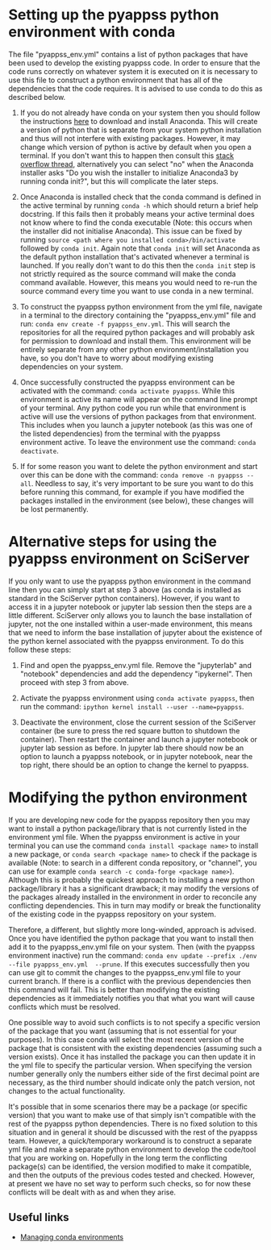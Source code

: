 # Setting up the pyappss python environment with conda

The file "pyappss_env.yml" contains a list of python packages that have been used to develop the existing pyappss code. In order to ensure that the code runs correctly on whatever system it is executed on it is necessary to use this file to construct a python environment that has all of the dependencies that the code requires. It is advised to use conda to do this as described below.

1. If you do not already have conda on your system then you should follow the instructions [here](https://www.anaconda.com/products/individual) to download and install Anaconda. This will create a version of python that is separate from your system python installation and thus will not interfere with existing packages. However, it may change which version of python is active by default when you open a terminal. If you don't want this to happen then consult this [stack overflow thread](https://stackoverflow.com/questions/54429210/how-do-i-prevent-conda-from-activating-the-base-environment-by-default), alternatively you can select "no" when the Anaconda installer asks "Do you wish the installer to initialize Anaconda3 by running conda init?", but this will complicate the later steps.

2. Once Anaconda is installed check that the conda command is defined in the active terminal by running `conda -h` which should return a brief help docstring. If this fails then it probably means your active terminal does not know where to find the conda executable (Note: this occurs when the installer did not initialise Anaconda). This issue can be fixed by running `source <path where you installed conda>/bin/activate` followed by `conda init`. Again note that `conda init` will set Anaconda as the default python installation that's activated whenever a terminal is launched. If you really don't want to do this then the `conda init` step is not strictly required as the source command will make the conda command available. However, this means you would need to re-run the source command every time you want to use conda in a new terminal.

3. To construct the pyappss python environment from the yml file, navigate in a terminal to the directory containing the "pyappss_env.yml" file and run: `conda env create -f pyappss_env.yml`. This will search the repositories for all the required python packages and will probably ask for permission to download and install them. This environment will be entirely separate from any other python environment/installation you have, so you don't have to worry about modifying existing dependencies on your system.

4. Once successfully constructed the pyappss environment can be activated with the command: `conda activate pyappss`. While this environment is active its name will appear on the command line prompt of your terminal. Any python code you run while that environment is active will use the versions of python packages from that environment. This includes when you launch a jupyter notebook (as this was one of the listed dependencies) from the terminal with the pyappss environment active. To leave the environment use the command: `conda deactivate`.

5. If for some reason you want to delete the python environment and start over this can be done with the command: `conda remove -n pyappss --all`. Needless to say, it's very important to be sure you want to do this before running this command, for example if you have modified the packages installed in the environment (see below), these changes will be lost permanently.


# Alternative steps for using the pyappss environment on SciServer

If you only want to use the pyappss python environment in the command line then you can simply start at step 3 above (as conda is installed as standard in the SciServer python containers). However, if you want to access it in a jupyter notebook or jupyter lab session then the steps are a little different. SciServer only allows you to launch the base installation of jupyter, not the one installed within a user-made environment, this means that we need to inform the base installation of jupyter about the existence of the python kernel associated with the pyappss environment. To do this follow these steps:

1. Find and open the pyappss_env.yml file. Remove the "jupyterlab" and "notebook" dependencies and add the dependency "ipykernel". Then proceed with step 3 from above.

2. Activate the pyappss environment using `conda activate pyappss`, then run the command: `ipython kernel install --user --name=pyappss`.

3. Deactivate the environment, close the current session of the SciServer container (be sure to press the red square button to shutdown the container). Then restart the container and launch a jupyter notebook or jupyter lab session as before. In jupyter lab there should now be an option to launch a pyappss notebook, or in jupyter notebook, near the top right, there should be an option to change the kernel to pyappss.


# Modifying the python environment

If you are developing new code for the pyappss repository then you may want to install a python package/library that is not currently listed in the environment yml file. When the pyappss environment is active in your terminal you can use the command `conda install <package name>` to install a new package, or `conda search <package name>` to check if the package is available (Note: to search in a different conda repository, or "channel", you can use for example `conda search -c conda-forge <package name>`). Although this is probably the quickest approach to installing a new python package/library it has a significant drawback; it may modify the versions of the packages already installed in the environment in order to reconcile any conflicting dependencies. This in turn may modify or break the functionality of the existing code in the pyappss repository on your system.

Therefore, a different, but slightly more long-winded, approach is advised. Once you have identified the python package that you want to install then add it to the pyappss_env.yml file on your system. Then (with the pyappss environment inactive) run the command: `conda env update --prefix ./env --file pyappss_env.yml  --prune`. If this executes successfully then you can use git to commit the changes to the pyappss_env.yml file to your current branch. If there is a conflict with the previous dependencies then this command will fail. This is better than modifying the existing dependencies as it immediately notifies you that what you want will cause conflicts which must be resolved.

One possible way to avoid such conflicts is to not specify a specific version of the package that you want (assuming that is not essential for your purposes). In this case conda will select the most recent version of the package that is consistent with the existing dependencies (assuming such a version exists). Once it has installed the package you can then update it in the yml file to specify the particular version. When specifying the version number generally only the numbers either side of the first decimal point are necessary, as the third number should indicate only the patch version, not changes to the actual functionality.

It's possible that in some scenarios there may be a package (or specific version) that you want to make use of that simply isn't compatible with the rest of the pyappss python dependencies. There is no fixed solution to this situation and in general it should be discussed with the rest of the pyappss team. However, a quick/temporary workaround is to construct a separate yml file and make a separate python environment to develop the code/tool that you are working on. Hopefully in the long term the conflicting package(s) can be identified, the version modified to make it compatible, and then the outputs of the previous codes tested and checked. However, at present we have no set way to perform such checks, so for now these conflicts will be dealt with as and when they arise.


## Useful links

- [Managing conda environments](https://docs.conda.io/projects/conda/en/latest/user-guide/tasks/manage-environments.html#updating-an-environment)
